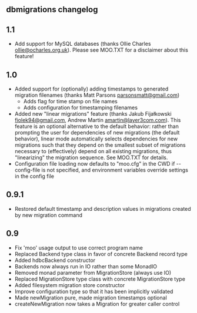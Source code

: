 dbmigrations changelog
----------------------

1.1
---

- Add support for MySQL databases (thanks Ollie Charles
<ollie@ocharles.org.uk>). Please see MOO.TXT for a disclaimer about this
feature!

1.0
---

- Added support for (optionally) adding timestamps to generated
migration filenames (thanks Matt Parsons <parsonsmatt@gmail.com>)
  * Adds flag for time stamp on file names
  * Adds configuration for timestamping filenames
- Added new "linear migrations" feature (thanks Jakub Fijałkowski
<fiolek94@gmail.com>, Andrew Martin <amartin@layer3com.com>). This
feature is an optional alternative to the default behavior: rather than
prompting the user for dependencies of new migrations (the default
behavior), linear mode automatically selects dependencies for new
migrations such that they depend on the smallest subset of migrations
necessary to (effectively) depend on all existing migrations, thus
"linearizing" the migration sequence. See MOO.TXT for details.
- Configuration file loading now defaults to "moo.cfg" in the CWD if
--config-file is not specified, and environment variables override
settings in the config file

0.9.1
-----

- Restored default timestamp and description values in migrations
created by new migration command

0.9
---

- Fix 'moo' usage output to use correct program name
- Replaced Backend type class in favor of concrete Backend record type
- Added hdbcBackend constructor
- Backends now always run in IO rather than some MonadIO
- Removed monad parameter from MigrationStore (always use IO)
- Replaced MigrationStore type class with concrete MigrationStore type
- Added filesystem migration store constructor
- Improve configuration type so that it has been implicitly validated
- Made newMigration pure, made migration timestamps optional
- createNewMigration now takes a Migration for greater caller control

